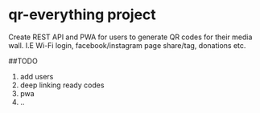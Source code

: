 # qr-everything project

Create REST API and PWA for users to generate QR codes for their media wall.
I.E Wi-Fi login, facebook/instagram page share/tag, donations etc.

##TODO
1. add users
2. deep linking ready codes
3. pwa
4. ..